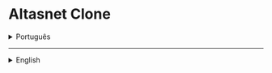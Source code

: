 # Altasnet Clone

<details>
<summary>Português</summary>
<br>



- **Objetivo**:
  - Este repositório foi gerado com o intuito de recriar algumas páginas do site oficial da [Altasnet](https://altasnet.com.br/)

- **Desenvolvido com**:
  - React.js
  - TypeScript
  - Atomic Design
  - Bootstrap, Reactstrap e Inline CSS
  - Outros pacotes instalados: `react-router-dom` e `react-bootstrap-icons`
  - Alegria :technologist:

- **Como posso rodar o projeto?**
  <details>

  <summary>Ubuntu</summary>

  - Pressione `CTRL+ALT+T` para abrir seu terminal
  - No terminal, digite `cd ~ && mkdir victor-camargo-projects && cd victor-camargo-projects && git clone git@github.com:VictorYuriTC/altasnet-app.git && cd altasnet-app && npm start` e pressione `Enter`
  - Por padrão, o projeto rodará no `http://localhost:3000/`. Se está porta já estiver em uso, o project verificará e usará uma porta subsequente
  - De qualquer formna, o projeto rodará automaticamente no `http://localhost:{port-being-used}/` no seu navegador. Então, você poderá se divertir com o `Altasnet Clone`.
  - Tenha uma ótima navegação! :rocket:
  </details>

</details>

- - - -

<details>
<summary>English</summary>
<br>

- **Goal**:
  - This repo was built in order to recreate some [Altasnet](https://altasnet.com.br/) official website pages

- **Developed using**:
  - React.js
  - TypeScript
  - Atomic Design
  - Bootstrap, Reactstrap and Inline CSS
  - Other installed packages: `react-router-dom` e `react-bootstrap-icons`
  - Joy :technologist:

- **How can I run the project?**
  <details>

  <summary>Ubuntu</summary>

  - Press `CTRL+ALT+T` to open your terminal
  - On terminal, type `cd ~ && mkdir victor-camargo-projects && cd victor-camargo-projects && git clone git@github.com:VictorYuriTC/altasnet-app.git && cd altasnet-app && npm start` and press `Enter`
  - As default, the project will run on `http://localhost:3000/`. If this port is already being used, the project will check and use a following port
  - In any case, the project wil be automatically opened on `http://localhost:{port-being-used}/` in your browser. Then, you will allowed to enjoy and play around with the `Altasnet Clone`
  - Enjoy it! :rocket:
  </details>



</details>
